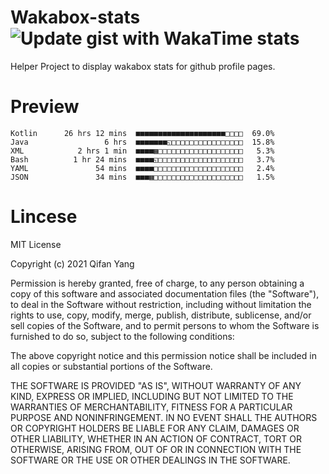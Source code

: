  # Wakabox-stats ![Update gist with WakaTime stats](https://github.com/underwindfall/wakabox-stats/workflows/Update%20gist%20with%20WakaTime%20stats/badge.svg)

  Helper Project to display wakabox stats for github profile pages. 
 # Preview 
  
  ```  
 Kotlin      26 hrs 12 mins  ■■■■■■■■■■■■■■■■■■■■□□□□  69.0%
Java                 6 hrs  ■■■■■■■◱□□□□□□□□□□□□□□□□  15.8%
XML            2 hrs 1 min  ■■■■▦□□□□□□□□□□□□□□□□□□□   5.3%
Bash          1 hr 24 mins  ■■■■◱□□□□□□□□□□□□□□□□□□□   3.7%
YAML               54 mins  ■■■■□□□□□□□□□□□□□□□□□□□□   2.4%
JSON               34 mins  ■■■▦□□□□□□□□□□□□□□□□□□□□   1.5% 
 ``` 
  
 
 # Lincese 

  MIT License

  Copyright (c) 2021 Qifan Yang
  
  Permission is hereby granted, free of charge, to any person obtaining a copy
  of this software and associated documentation files (the "Software"), to deal
  in the Software without restriction, including without limitation the rights
  to use, copy, modify, merge, publish, distribute, sublicense, and/or sell
  copies of the Software, and to permit persons to whom the Software is
  furnished to do so, subject to the following conditions:
  
  The above copyright notice and this permission notice shall be included in all
  copies or substantial portions of the Software.
  
  THE SOFTWARE IS PROVIDED "AS IS", WITHOUT WARRANTY OF ANY KIND, EXPRESS OR
  IMPLIED, INCLUDING BUT NOT LIMITED TO THE WARRANTIES OF MERCHANTABILITY,
  FITNESS FOR A PARTICULAR PURPOSE AND NONINFRINGEMENT. IN NO EVENT SHALL THE
  AUTHORS OR COPYRIGHT HOLDERS BE LIABLE FOR ANY CLAIM, DAMAGES OR OTHER
  LIABILITY, WHETHER IN AN ACTION OF CONTRACT, TORT OR OTHERWISE, ARISING FROM,
  OUT OF OR IN CONNECTION WITH THE SOFTWARE OR THE USE OR OTHER DEALINGS IN THE
  SOFTWARE.
